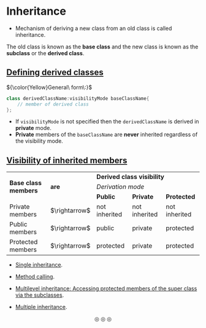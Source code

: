 # Inheritance

* Mechanism of deriving a new class from an old class is called inheritance.

The old class is known as the **base class** and the new class is known as the **subclass** or the **derived class**.

## <ins>Defining derived classes</ins>

${\color{Yellow}General\ form\:}$
```c++
class derivedClassName:visibilityMode baseClassName{
	// member of derived class
};
```

* If `visibilityMode` is not specified then the `derivedClassName` is derived in **private** mode.
* **Private** members of the `baseClassName` are **never** inherited regardless of the visibility mode.

## <ins>Visibility of inherited members</ins>

<table>

<tr>
<td rowspan="3"><strong>Base class members</strong></td>
<td rowspan="3"><strong>are</strong></td>
<td colspan="3"><strong>Derived class visibility</strong></td>
</tr>

<tr>
<td colspan="3"><em>Derivation mode</em></td>
</tr>

<tr>
<td><strong>Public</strong</td>
<td><strong>Private</strong</td>
<td><strong>Protected</strong</td>
</tr>

<tr>
<td>Private members</td>
<td>$\rightarrow$</td>
<td>not inherited</td>
<td>not inherited</td>
<td>not inherited</td>
</tr>

<tr>
<td>Public members</td>
<td>$\rightarrow$</td>
<td>public</td>
<td>private</td>
<td>protected</td>
</tr>

<tr>
<td>Protected members</td>
<td>$\rightarrow$</td>
<td>protected</td>
<td>private</td>
<td>protected</td>
</tr>

</table>

* [Single inheritance](https://github.com/C0DER11101/CPP/blob/quickCPP/Inheritance/Programs/SingleInheritance.cpp).
* [Method calling](https://github.com/C0DER11101/CPP/blob/quickCPP/Inheritance/Programs/SingleInheritance2.cpp).

* [Multilevel inheritance: Accessing protected members of the super class via the subclasses](https://github.com/C0DER11101/CPP/blob/quickCPP/Inheritance/Programs/MultilevelInheritance.cpp).

* [Multiple inheritance](https://github.com/C0DER11101/CPP/blob/quickCPP/Inheritance/Programs/MultipleInheritance.cpp).

<p align="center">
&#9678; &#9678; &#9678;
</p>
